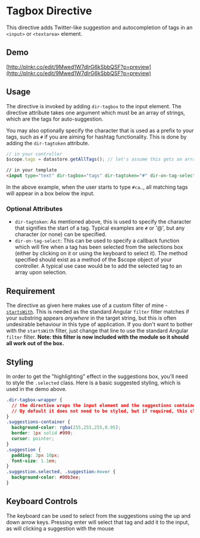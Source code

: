 # Tagbox Directive

This directive adds Twitter-like suggestion and autocompletion of tags in an `<input>` or `<textarea>` element.

## Demo

[http://plnkr.co/edit/9Mwed1W7dIrG6kSbbQSF?p=preview](http://plnkr.co/edit/9Mwed1W7dIrG6kSbbQSF?p=preview)

## Usage

The directive is invoked by adding `dir-tagbox` to the input element. The directive attribute takes one argument which must be an array of strings, which are the tags for auto-suggestion.

You may also optionally specify the character that is used as a prefix to your tags, such as `#` if you are aiming for hashtag functionality. This is done by adding the `dir-tagtoken` attribute.

```JavaScript
// in your controller
$scope.tags = datastore.getAllTags(); // let's assume this gets an array or all possible tags from the server.
```
```html
// in your template
<input type="text" dir-tagbox="tags" dir-tagtoken="#" dir-on-tag-select="myHandler()">
```

In the above example, when the user starts to type `#ca`.., all matching tags will appear in a box below the input.

### Optional Attributes

- `dir-tagtoken`: As mentioned above, this is used to specify the character that signifies the start of a tag. Typical examples are `#` or '@', but any character (or none) can be specified.
- `dir-on-tag-select`: This can be used to specify a callback function which will fire when a tag has been selected from the selections box (either by clicking on it or using the keyboard to select it).
The method specified should exist as a method of the $scope object of your controller. A typical use case would be to add the selected tag to an array upon selection.

## Requirement

The directive as given here makes use of a custom filter of mine - [`startsWith`](https://github.com/michaelbromley/angularUtils/tree/master/src/filters/startsWith). This is needed as the standard Angular `filter` filter matches if your substring appears *anywhere* in the target string, but this is
often undesirable behaviour in this type of application. If you don't want to bother with the `startsWith` filter, just change that line to use the standard Angular `filter` filter. **Note: this filter is now included with the module so it should all work
out of the box.**

## Styling

In order to get the "highlighting" effect in the suggestions box, you'll need to style the `.selected` class. Here is a basic suggested styling, which is used in the demo above.

```css
.dir-tagbox-wrapper {
  // the directive wraps the input element and the suggestions container in a wrapper div to enable proper positioning of the suggestions container.
  // By default it does not need to be styled, but if required, this class can be used to style it.
}
.suggestions-container {
  background-color: rgba(255,255,255,0.95);
  border: 1px solid #999;
  cursor: pointer;
}
.suggestion {
  padding: 3px 10px;
  font-size: 1.1em;
}
.suggestion.selected, .suggestion:hover {
  background-color: #00b3ee;
}
```

## Keyboard Controls
The keyboard can be used to select from the suggestions using the up and down arrow keys. Pressing enter will select that tag and add it to the input, as will clicking a suggestion with the mouse